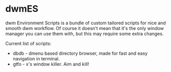 dwmES
=====

dwm Environment Scripts is a bundle of custom tailored scripts
for nice and smooth dwm workflow.
Of course it doesn't mean that it's the only window manager you
can use them with, but this may require some extra changes.

Current list of scripts:

* dbdb - dmenu based directory browser, made for fast and easy navigation in terminal.
* gtfo - x's window killer. Aim and kill!
